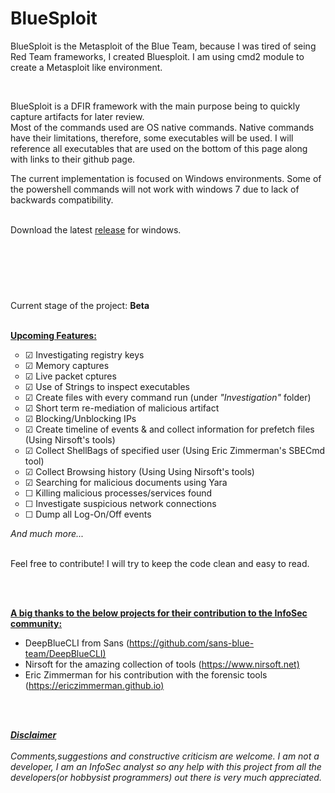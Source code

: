 # BlueSploit

<p>BlueSploit is the Metasploit of the Blue Team, because I was tired of seing Red Team frameworks, I created Bluesploit. I am using cmd2 module to create a Metasploit like environment.</p><br>

BlueSploit is a DFIR framework with the main purpose being to quickly capture artifacts for later review. <br> 
Most of the commands used are OS native commands. Native commands have their limitations, therefore, some executables will be used. I will reference all executables that are used on the bottom of this page along with links to their github page.<br>

The current implementation is focused on Windows environments. Some of the powershell commands will not work with windows 7 due to lack of backwards compatibility.<br> 
<br>
<p>Download the latest <a href="https://github.com/tsale/BlueSploit/releases">release</a>&nbsp;for windows.</p>
<br>

<p><img src="https://github.com/tsale/BlueSploit/blob/master/PNGs/Bluesploit_menu.jpg" alt="" /></p>
<br>
<p><img src="https://github.com/tsale/BlueSploit/blob/master/PNGs/netstat_listening.PNG" alt="" /></p>

Current stage of the project: <b>Beta</b> 
<br> <br> 

<p><span style="text-decoration: underline;"><strong>Upcoming Features:</strong></span></p>
<ul style="list-style-type: circle;">

<li>&#9745; Investigating registry keys</li>
<li>&#9745; Memory captures</li>
<li>&#9745; Live packet cptures</li>
<li>&#9745; Use of Strings to inspect executables</li>
<li>&#9745; Create files with every command run (under <i>"Investigation"</i> folder)</li>
<li>&#9745; Short term re-mediation of malicious artifact</li>
<li>&#9745; Blocking/Unblocking IPs</li>
<li>&#9745; Create timeline of events & and collect information for prefetch files (Using Nirsoft's tools)</li>
<li>&#9745; Collect ShellBags of specified user (Using Eric Zimmerman's SBECmd tool)</li>
<li>&#9745; Collect Browsing history (Using Using Nirsoft's tools)</li>
<li>&#9745; Searching for malicious documents using Yara</li>
<li>&#9744; Killing malicious processes/services found</li>
<li>&#9744; Investigate suspicious network connections</li>
<li>&#9744; Dump all Log-On/Off events</li>

</ul>
<em>And much more...</em><br><br>

<p>Feel free to contribute! I will try to keep the code clean and easy to read.</p>
<br> <br> 

<p><strong><span style="text-decoration: underline;">A big thanks to the below projects for their contribution to the InfoSec community:</span></strong></p>
<ul>
<li>DeepBlueCLI from Sans (<a href="https://github.com/sans-blue-team/DeepBlueCLI">https://github.com/sans-blue-team/DeepBlueCLI)</a>
<li>Nirsoft for the amazing collection of tools (<a href="https://www.nirsoft.net">https://www.nirsoft.net)</a>
</li>
<li>Eric Zimmerman for his contribution with the forensic tools (<a href="https://ericzimmerman.github.io/">https://ericzimmerman.github.io)</a>
</li>
</ul>
<br><br>


<p><b><u><i>Disclaimer</i></u></b> 
 <br><br>
<i>Comments,suggestions and constructive criticism are welcome. I am not a developer, I am an InfoSec analyst so any help with this project from all the developers(or hobbysist programmers) out there is very much appreciated.</i></p>
